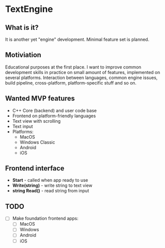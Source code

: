 # TextEngine

## What is it?

It is another yet "engine" development. Minimal feature set is planned.

## Motiviation

Educational purposes at the first place. I want to improve common development skills in practice on small amount of features, implemented on several platforms. Interaction between languages, common engine issues, build pipeline, cross-platform, platform-specific stuff and so on.

## Wanted MVP features

- C++ Core (backend) and user code base
- Frontend on platform-friendly languages
- Text view with scrolling
- Text input
- Platforms:
   - MacOS
   - Windows Classic
   - Android
   - iOS

## Frontend interface

- **Start** - called when app ready to use
- **Write(string)** - write string to text view
- **string Read()** - read string from input

## TODO

- [ ] Make foundation frontend apps:
   - [ ] MacOS
   - [ ] Windows
   - [ ] Android
   - [ ] iOS
